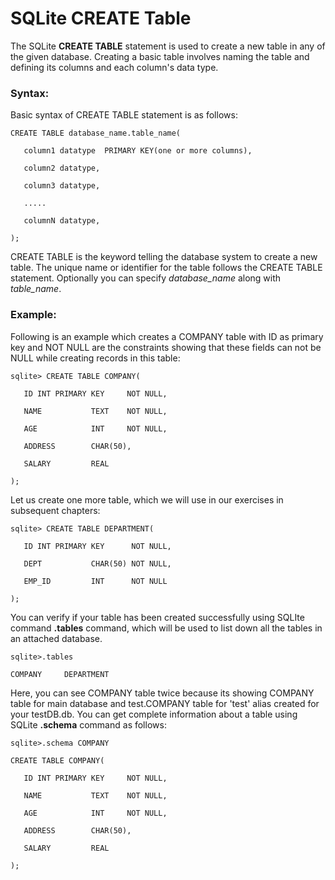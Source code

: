 **SQLite CREATE Table**
=======================

The SQLite **CREATE TABLE** statement is used to create a new table in any of
the given database. Creating a basic table involves naming the table and
defining its columns and each column's data type.

### **Syntax:**

Basic syntax of CREATE TABLE statement is as follows:

~~~~~~~~~~~~~~~~~~~~~~~~~~~~~~~~~~~~~~~~~~~~~~~~~~~~~~~~~~~~~~~~~~~~~~~~~~~~~~~~
CREATE TABLE database_name.table_name(

   column1 datatype  PRIMARY KEY(one or more columns),

   column2 datatype,

   column3 datatype,

   .....

   columnN datatype,

);
~~~~~~~~~~~~~~~~~~~~~~~~~~~~~~~~~~~~~~~~~~~~~~~~~~~~~~~~~~~~~~~~~~~~~~~~~~~~~~~~

CREATE TABLE is the keyword telling the database system to create a new table.
The unique name or identifier for the table follows the CREATE TABLE statement.
Optionally you can specify *database_name* along with *table_name*.

### **Example:**

Following is an example which creates a COMPANY table with ID as primary key and
NOT NULL are the constraints showing that these fields can not be NULL while
creating records in this table:

~~~~~~~~~~~~~~~~~~~~~~~~~~~~~~~~~~~~~~~~~~~~~~~~~~~~~~~~~~~~~~~~~~~~~~~~~~~~~~~~
sqlite> CREATE TABLE COMPANY(

   ID INT PRIMARY KEY     NOT NULL,

   NAME           TEXT    NOT NULL,

   AGE            INT     NOT NULL,

   ADDRESS        CHAR(50),

   SALARY         REAL

);
~~~~~~~~~~~~~~~~~~~~~~~~~~~~~~~~~~~~~~~~~~~~~~~~~~~~~~~~~~~~~~~~~~~~~~~~~~~~~~~~

Let us create one more table, which we will use in our exercises in subsequent
chapters:

~~~~~~~~~~~~~~~~~~~~~~~~~~~~~~~~~~~~~~~~~~~~~~~~~~~~~~~~~~~~~~~~~~~~~~~~~~~~~~~~
sqlite> CREATE TABLE DEPARTMENT(

   ID INT PRIMARY KEY      NOT NULL,

   DEPT           CHAR(50) NOT NULL,

   EMP_ID         INT      NOT NULL

);
~~~~~~~~~~~~~~~~~~~~~~~~~~~~~~~~~~~~~~~~~~~~~~~~~~~~~~~~~~~~~~~~~~~~~~~~~~~~~~~~

You can verify if your table has been created successfully using SQLIte command
**.tables** command, which will be used to list down all the tables in an
attached database.

~~~~~~~~~~~~~~~~~~~~~~~~~~~~~~~~~~~~~~~~~~~~~~~~~~~~~~~~~~~~~~~~~~~~~~~~~~~~~~~~
sqlite>.tables

COMPANY     DEPARTMENT
~~~~~~~~~~~~~~~~~~~~~~~~~~~~~~~~~~~~~~~~~~~~~~~~~~~~~~~~~~~~~~~~~~~~~~~~~~~~~~~~

Here, you can see COMPANY table twice because its showing COMPANY table for main
database and test.COMPANY table for 'test' alias created for your testDB.db. You
can get complete information about a table using SQLite **.schema** command as
follows:

~~~~~~~~~~~~~~~~~~~~~~~~~~~~~~~~~~~~~~~~~~~~~~~~~~~~~~~~~~~~~~~~~~~~~~~~~~~~~~~~
sqlite>.schema COMPANY

CREATE TABLE COMPANY(

   ID INT PRIMARY KEY     NOT NULL,

   NAME           TEXT    NOT NULL,

   AGE            INT     NOT NULL,

   ADDRESS        CHAR(50),

   SALARY         REAL

);
~~~~~~~~~~~~~~~~~~~~~~~~~~~~~~~~~~~~~~~~~~~~~~~~~~~~~~~~~~~~~~~~~~~~~~~~~~~~~~~~
